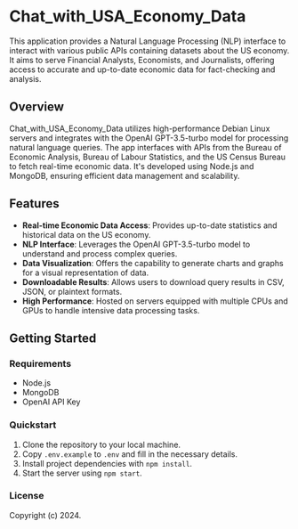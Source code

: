 # Chat_with_USA_Economy_Data

This application provides a Natural Language Processing (NLP) interface to interact with various public APIs containing datasets about the US economy. It aims to serve Financial Analysts, Economists, and Journalists, offering access to accurate and up-to-date economic data for fact-checking and analysis.

## Overview

Chat_with_USA_Economy_Data utilizes high-performance Debian Linux servers and integrates with the OpenAI GPT-3.5-turbo model for processing natural language queries. The app interfaces with APIs from the Bureau of Economic Analysis, Bureau of Labour Statistics, and the US Census Bureau to fetch real-time economic data. It's developed using Node.js and MongoDB, ensuring efficient data management and scalability.

## Features

- **Real-time Economic Data Access**: Provides up-to-date statistics and historical data on the US economy.
- **NLP Interface**: Leverages the OpenAI GPT-3.5-turbo model to understand and process complex queries.
- **Data Visualization**: Offers the capability to generate charts and graphs for a visual representation of data.
- **Downloadable Results**: Allows users to download query results in CSV, JSON, or plaintext formats.
- **High Performance**: Hosted on servers equipped with multiple CPUs and GPUs to handle intensive data processing tasks.

## Getting Started

### Requirements

- Node.js
- MongoDB
- OpenAI API Key

### Quickstart

1. Clone the repository to your local machine.
2. Copy `.env.example` to `.env` and fill in the necessary details.
3. Install project dependencies with `npm install`.
4. Start the server using `npm start`.

### License

Copyright (c) 2024.